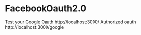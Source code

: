 # FacebookOauth2.0
Test your Google Oauth 
http://localhost:3000/ 
Authorized oauth 
http://localhost:3000/google